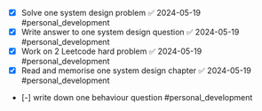 - [x] Solve one system design problem ✅ 2024-05-19 #personal_development 
- [x] Write answer to one system design question ✅ 2024-05-19 #personal_development 
- [x] Work on 2 Leetcode hard problem ✅ 2024-05-19 #personal_development 
- [x] Read and memorise one system design chapter ✅ 2024-05-19 #personal_development 
- [-] write down one behaviour question #personal_development 